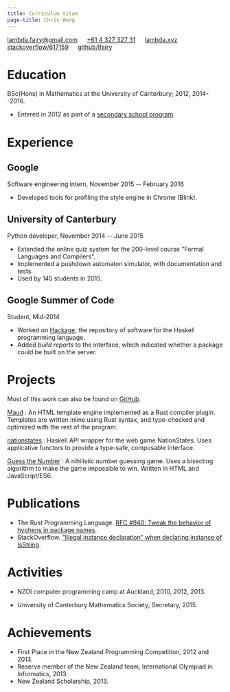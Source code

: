 ```yaml
---
title: Curriculum Vitae
page-title: Chris Wong
---
```



<lambda.fairy@gmail.com> &emsp; [+61&nbsp;4&nbsp;327&nbsp;327&nbsp;31][mobile]  &emsp; [lambda.xyz][website] &emsp; [stackoverflow/617159][stackoverflow] &emsp; [github/lfairy][github]

[mobile]: tel:+61432732731
[website]: https://lambda.xyz
[stackoverflow]: https://stackoverflow.com/users/617159
[github]: https://github.com/lfairy


Education
=========

BSc(Hons) in Mathematics at the University of Canterbury; 2012, 2014--2016.

* Entered in 2012 as part of a [secondary school program][STAR].

[STAR]: http://www.canterbury.ac.nz/aqua/star/


Experience
==========

## Google

Software engineering intern, November 2015 -- February 2016

* Developed tools for profiling the style engine in Chrome (Blink).


## University of Canterbury

Python developer, November 2014 -- June 2015

* Extended the online quiz system for the 200-level course "Formal Languages and Compilers".
* Implemented a pushdown automaton simulator, with documentation and tests.
* Used by 145 students in 2015.


## Google Summer of Code

Student, Mid-2014

* Worked on [Hackage], the repository of software for the Haskell programming language.
* Added *build reports* to the interface, which indicated whether a package could be built on the server.

[Hackage]: https://hackage.haskell.org/


Projects
========

Most of this work can also be found on [GitHub].

[GitHub]: https://github.com/lfairy

[Maud](http://lfairy.gitbooks.io/maud/content/)
  : An HTML template engine implemented as a Rust compiler plugin. Templates are written inline using Rust syntax, and type-checked and optimized with the rest of the program.

[nationstates](https://github.com/lfairy/nationstates)
  : Haskell API wrapper for the web game NationStates. Uses applicative functors to provide a type-safe, composable interface.

[Guess the Number](https://lambda.xyz/gtn/)
  : A nihilistic number guessing game. Uses a bisecting algorithm to make the game impossible to win. Written in HTML and JavaScript/ES6.


Publications
============

* The Rust Programming Language. [RFC #940: Tweak the behavior of hyphens in package names][RFC 940].
* StackOverflow. ["Illegal instance declaration" when declaring instance of IsString][type classes are cool].

[RFC 940]: https://github.com/rust-lang/rfcs/blob/master/text/0940-hyphens-considered-harmful.md
[type classes are cool]: http://stackoverflow.com/a/8663534/617159


Activities
==========

* NZOI computer programming camp at Auckland; 2010, 2012, 2013.

* University of Canterbury Mathematics Society, Secretary, 2015.


Achievements
============

* First Place in the New Zealand Programming Competition, 2012 and 2013.
* Reserve member of the New Zealand team, International Olympiad in Informatics, 2013.
* New Zealand Scholarship, 2013.
